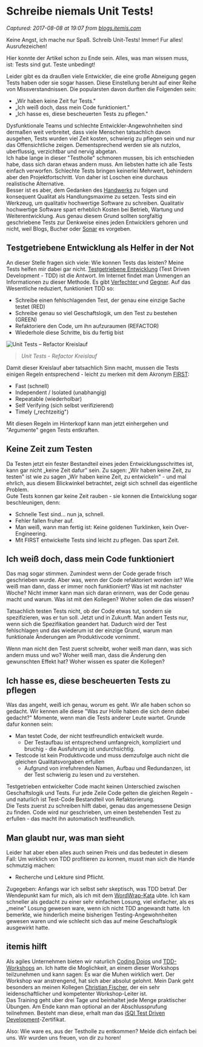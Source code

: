 # Schreibe niemals Unit Tests!

_Captured: 2017-08-08 at 19:07 from [blogs.itemis.com](https://blogs.itemis.com/de/schreibe-niemals-unit-tests?utm_source=hs_email&utm_medium=email&utm_content=54639040&_hsenc=p2ANqtz--HWD6jpO1gm-E7sTyz5PnnTWeoUshIXphQpv2dR4Vag1lMdjdbkLnpGHEi338QMSxTWgsLPBdPGpQ0s45qMPnSAuLFwg&_hsmi=54639040)_

Keine Angst, ich mache nur Spaß. Schreib Unit-Tests! Immer! Fur alles! Ausrufezeichen!

Hier konnte der Artikel schon zu Ende sein. Alles, was man wissen muss, ist: Tests sind gut. Teste unbedingt!

Leider gibt es da draußen viele Entwickler, die eine große Abneigung gegen Tests haben oder sie sogar hassen. Diese Einstellung beruht auf einer Reihe von Missverstandnissen. Die popularsten davon durften die Folgenden sein:

  * „Wir haben keine Zeit fur Tests."
  * „Ich weiß doch, dass mein Code funktioniert."
  * „Ich hasse es, diese bescheuerten Tests zu pflegen."

Dysfunktionale Teams und schlechte Entwickler-Angewohnheiten sind dermaßen weit verbreitet, dass viele Menschen tatsachlich davon ausgehen, Tests wurden viel Zeit kosten, schwierig zu pflegen sein und nur das Offensichtliche zeigen. Dementsprechend werden sie als nutzlos, uberflussig, verzichtbar und nervig abgetan.  
Ich habe lange in dieser "Testholle" schmoren mussen, bis ich entschieden habe, dass sich daran etwas andern muss. Am liebsten hatte ich alle Tests einfach verworfen. Schlechte Tests bringen keinerlei Mehrwert, behindern aber den Projektfortschritt. Von daher ist Loschen eine durchaus realistische Alternative.   
Besser ist es aber, dem Gedanken des [Handwerks](http://manifesto.softwarecraftsmanship.org/) zu folgen und konsequent Qualitat als Handlungsmaxime zu setzen. Tests sind ein Werkzeug, um qualitativ hochwertige Software zu schreiben. Qualitativ hochwertige Software spart erheblich Kosten bei Betrieb, Wartung und Weiterentwicklung. Aus genau diesem Grund sollten sorgfaltig geschriebene Tests zur Denkweise eines jeden Entwicklers gehoren und nicht, weil Blogs, Bucher oder [Sonar](https://www.sonarqube.org/) es vorgeben.

## **Testgetriebene Entwicklung als Helfer in der Not**

An dieser Stelle fragen sich viele: Wie konnen Tests das leisten? Meine Tests helfen mir dabei gar nicht. [Testgetriebene Entwicklung](https://blogs.itemis.com/de/testgetriebene-entwicklung-mehr-als-nur-qualit%C3%A4tssicherung) (Test Driven Development - TDD) ist die Antwort. Im Internet findet man Unmengen an Informationen zu dieser Methode. Es gibt [Verfechter ](https://8thlight.com/blog/uncle-bob/2014/04/25/MonogamousTDD.html)und [Gegner](http://david.heinemeierhansson.com/2014/tdd-is-dead-long-live-testing.html). Auf das Wesentliche reduziert, funktioniert TDD so:

  * Schreibe einen fehlschlagenden Test, der genau eine einzige Sache testet (RED)
  * Schreibe genau so viel Geschaftslogik, um den Test zu bestehen (GREEN)
  * Refaktoriere den Code, um ihn aufzuraumen (REFACTOR)
  * Wiederhole diese Schritte, bis du fertig bist  
  

![Unit Tests – Refactor Kreislauf](https://blogs.itemis.com/hs-fs/hubfs/Refactor-Kreislauf.png?t=1502203378619&width=2172&name=Refactor-Kreislauf.png)

> _Unit Tests - Refactor Kreislauf_

Damit dieser Kreislauf aber tatsachlich Sinn macht, mussen die Tests einigen Regeln entsprechend - leicht zu merken mit dem Akronym [FIRST](http://agileinaflash.blogspot.de/2009/02/first.html):

  * Fast (schnell)
  * Independent / Isolated (unabhangig)
  * Repeatable (wiederholbar)
  * Self Verifying (sich selbst verifizierend)
  * Timely („rechtzeitig")

Mit diesen Regeln im Hinterkopf kann man jetzt einhergehen und "Argumente" gegen Tests entkraften.

## **Keine Zeit zum Testen**

Da Testen jetzt ein fester Bestandteil eines jeden Entwicklungsschrittes ist, kann gar nicht „keine Zeit dafur" sein. Zu sagen: „Wir haben keine Zeit, zu testen" ist wie zu sagen „Wir haben keine Zeit, zu entwickeln" - und mal ehrlich, aus diesem Blickwinkel betrachtet, zeigt sich schnell das eigentliche Problem.  
Gute Tests konnen gar keine Zeit rauben - sie konnen die Entwicklung sogar beschleunigen, denn:

  * Schnelle Test sind… nun ja, schnell.
  * Fehler fallen fruher auf.
  * Man weiß, wann man fertig ist: Keine goldenen Turklinken, kein Over-Engineering.
  * Mit FIRST entwickelte Tests sind leicht zu pflegen. Das spart Zeit.

## **Ich weiß doch, dass mein Code funktioniert**

Das mag sogar stimmen. Zumindest wenn der Code gerade frisch geschrieben wurde. Aber was, wenn der Code refaktoriert worden ist? Wie weiß man dann, dass er immer noch funktioniert? Was ist mit nachster Woche? Nicht immer kann man sich daran erinnern, was der Code genau macht und warum. Was ist mit den Kollegen? Woher sollen die das wissen?

Tatsachlich testen Tests nicht, ob der Code etwas tut, sondern sie spezifizieren, was er tun soll. Jetzt und in Zukunft. Man andert Tests nur, wenn sich die Spezifikation geandert hat. Dadurch wird der Test fehlschlagen und das wiederum ist der einzige Grund, warum man funktionale Änderungen am Produktivcode vornimmt.

Wenn man nicht den Test zuerst schreibt, woher weiß man dann, was sich andern muss und wo? Woher weiß man, dass die Änderung den gewunschten Effekt hat? Woher wissen es spater die Kollegen?

## **Ich hasse es, diese bescheuerten Tests zu pflegen**

Was das angeht, weiß ich genau, worum es geht. Wir alle haben schon so gedacht. Wir kennen alle diese "Was zur Holle haben die sich denn dabei gedacht?" Momente, wenn man die Tests anderer Leute wartet. Grunde dafur konnen sein:

  * Man testet Code, der nicht testfreundlich entwickelt wurde. 
    * Der Testaufbau ist entsprechend umfangreich, kompliziert und bruchig - die Ausfuhrung ist undurchsichtig.
  * Testcode ist kein Produktivcode und muss demzufolge auch nicht die gleichen Qualitatsvorgaben erfullen 
    * Aufgrund von irrefuhrenden Namen, Aufbau und Redundanzen, ist der Test schwierig zu lesen und zu verstehen.

Testgetrieben entwickelter Code macht keinen Unterschied zwischen Geschaftslogik und Tests. Fur jede Zeile Code gelten die gleichen Regeln - und naturlich ist Test-Code Bestandteil von Refaktorierung.   
Die Tests zuerst zu schreiben hilft dabei, genau das angemessene Design zu finden. Code wird nur geschrieben, um einen bestehenden Test zu erfullen - das macht ihn automatisch testfreundlich.

## **Man glaubt nur, was man sieht**

Leider hat aber eben alles auch seinen Preis und das bedeutet in diesem Fall: Um wirklich von TDD profitieren zu konnen, musst man sich die Hande schmutzig machen:

  * Recherche und Lekture sind Pflicht.

Zugegeben: Anfangs war ich selbst sehr skeptisch, was TDD betraf. Der Wendepunkt kam fur mich, als ich mit dem [WordWrap-Kata](http://codingdojo.org/kata/WordWrap/) ubte. Ich kam schneller als gedacht zu einer sehr einfachen Losung, viel einfacher, als es „meine" Losung gewesen ware, wenn ich nicht TDD angewandt hatte. Ich bemerkte, wie hinderlich meine bisherigen Testing-Angewohnheiten gewesen waren und wie schlecht sich das auf meine Geschaftslogik ausgewirkt hatte.

## **itemis hilft**

Als agiles Unternehmen bieten wir naturlich [Coding Dojos](https://www.meetup.com/de-DE/itemis/) und [TDD-Workshops](https://www.itemis.com/de/agile/scrum/coaching-consulting/) an. Ich hatte die Moglichkeit, an einem dieser Workshops teilzunehmen und kann sagen: Es war die Muhen wirklich wert. Der Workshop war anstrengend, hat sich aber absolut gelohnt. Mein Dank geht besonders an meinen Kollegen [Christian Fischer](https://www.itemis.com/de/agile/scrum/coaching-consulting/agile-coaches/), der ein sehr leidenschaftlicher und kompetenter Workshop-Leiter ist.  
Das Training geht uber drei Tage und beinhaltet jede Menge praktischer Übungen. Am Ende kann man optional an der Abschlussprufung teilnehmen. Besteht man diese, erhalt man das [iSQI Test Driven Development](https://www.eventbrite.de/e/isqi-certified-agile-test-driven-development-tickets-31152079709)-Zertifikat.

Also: Wie ware es, aus der Testholle zu entkommen? Melde dich einfach bei uns. Wir wurden uns freuen, von dir zu horen!
